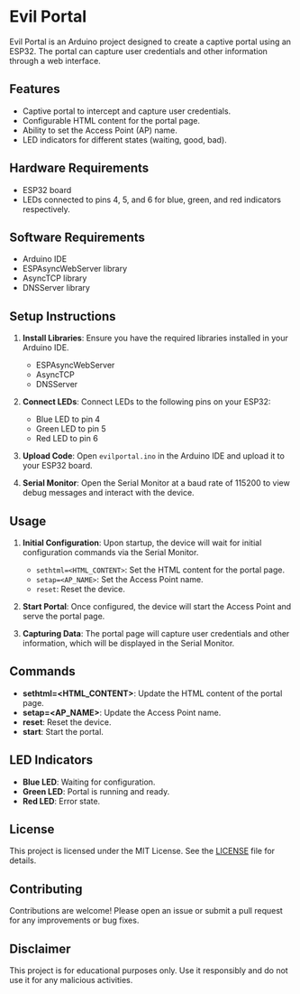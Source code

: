 # Evil Portal

Evil Portal is an Arduino project designed to create a captive portal using an ESP32. The portal can capture user credentials and other information through a web interface.

## Features

- Captive portal to intercept and capture user credentials.
- Configurable HTML content for the portal page.
- Ability to set the Access Point (AP) name.
- LED indicators for different states (waiting, good, bad).

## Hardware Requirements

- ESP32 board
- LEDs connected to pins 4, 5, and 6 for blue, green, and red indicators respectively.

## Software Requirements

- Arduino IDE
- ESPAsyncWebServer library
- AsyncTCP library
- DNSServer library

## Setup Instructions

1. **Install Libraries**: Ensure you have the required libraries installed in your Arduino IDE.
   - ESPAsyncWebServer
   - AsyncTCP
   - DNSServer

2. **Connect LEDs**: Connect LEDs to the following pins on your ESP32:
   - Blue LED to pin 4
   - Green LED to pin 5
   - Red LED to pin 6

3. **Upload Code**: Open `evilportal.ino` in the Arduino IDE and upload it to your ESP32 board.

4. **Serial Monitor**: Open the Serial Monitor at a baud rate of 115200 to view debug messages and interact with the device.

## Usage

1. **Initial Configuration**: Upon startup, the device will wait for initial configuration commands via the Serial Monitor.
   - `sethtml=<HTML_CONTENT>`: Set the HTML content for the portal page.
   - `setap=<AP_NAME>`: Set the Access Point name.
   - `reset`: Reset the device.

2. **Start Portal**: Once configured, the device will start the Access Point and serve the portal page.

3. **Capturing Data**: The portal page will capture user credentials and other information, which will be displayed in the Serial Monitor.

## Commands

- **sethtml=<HTML_CONTENT>**: Update the HTML content of the portal page.
- **setap=<AP_NAME>**: Update the Access Point name.
- **reset**: Reset the device.
- **start**: Start the portal.

## LED Indicators

- **Blue LED**: Waiting for configuration.
- **Green LED**: Portal is running and ready.
- **Red LED**: Error state.

## License

This project is licensed under the MIT License. See the [LICENSE](LICENSE) file for details.

## Contributing

Contributions are welcome! Please open an issue or submit a pull request for any improvements or bug fixes.

## Disclaimer

This project is for educational purposes only. Use it responsibly and do not use it for any malicious activities.